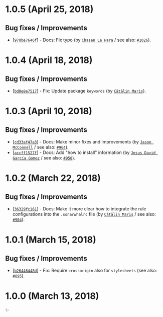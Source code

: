 # 1.0.5 (April 25, 2018)

## Bug fixes / Improvements

* [[`970be7646f`](https://github.com/sonarwhal/sonarwhal/commit/970be7646ff8f925c34fc4e657fd261e5f9180fa)] - Docs: Fix typo (by [`Chasen Le Hara`](https://github.com/chasenlehara) / see also: [`#1026`](https://github.com/sonarwhal/sonarwhal/issues/1026)).


# 1.0.4 (April 18, 2018)

## Bug fixes / Improvements

* [[`bd0e8e7517`](https://github.com/sonarwhal/sonarwhal/commit/bd0e8e7517df9f52c74e865233e8feafa3302381)] - Fix: Update package `keywords` (by [`Cătălin Mariș`](https://github.com/alrra)).


# 1.0.3 (April 10, 2018)

## Bug fixes / Improvements

* [[`cd33af47a3`](https://github.com/sonarwhal/sonarwhal/commit/cd33af47a3c479e08a4f1654694a61ab2188ecf8)] - Docs: Make minor fixes and improvements (by [`Jason McConnell`](https://github.com/Maggers) / see also: [`#964`](https://github.com/sonarwhal/sonarwhal/issues/964)).
* [[`accff1527f`](https://github.com/sonarwhal/sonarwhal/commit/accff1527f07e4cb932cb79bf90ceadacbef0620)] - Docs: Add "how to install" information (by [`Jesus David García Gomez`](https://github.com/sarvaje) / see also: [`#958`](https://github.com/sonarwhal/sonarwhal/issues/958)).


# 1.0.2 (March 22, 2018)

## Bug fixes / Improvements

* [[`36329fc161`](https://github.com/sonarwhal/sonarwhal/commit/36329fc161d90e8cf1b593d6fcde7262f3ceabae)] - Docs: Make it more clear how to integrate the rule configurations into the `.sonarwhalrc` file (by [`Cătălin Mariș`](https://github.com/alrra) / see also: [`#904`](https://github.com/sonarwhal/sonarwhal/issues/904)).


# 1.0.1 (March 15, 2018)

## Bug fixes / Improvements

* [[`b26446448d`](https://github.com/sonarwhal/sonarwhal/commit/b26446448d46eba553e354c88850415d1f47689b)] - Fix: Require `crossorigin` also for `stylesheets` (see also: [`#895`](https://github.com/sonarwhal/sonarwhal/issues/895)).


# 1.0.0 (March 13, 2018)

✨
